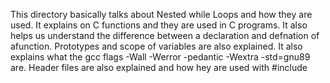 This directory basically talks about Nested while Loops and how they are used.
It explains on C functions and they are used in C programs.
It also helps us understand the difference between a declaration and defnation of afunction.
Prototypes and scope of variables are also explained.
It also explains what the gcc flags -Wall -Werror -pedantic -Wextra -std=gnu89 are.
Header files are also explained and how hey are used with #include 
